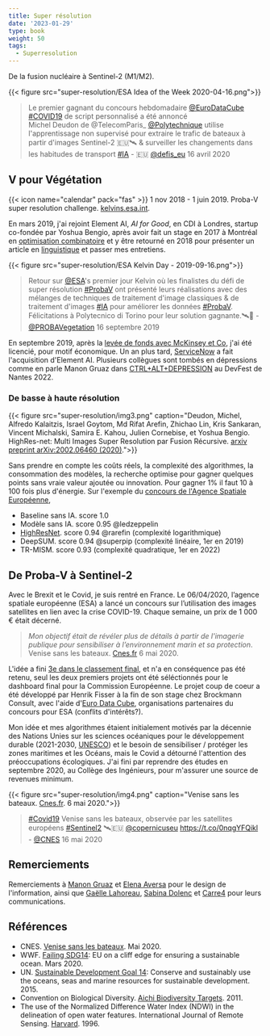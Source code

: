 ```yaml
---
title: Super résolution
date: '2023-01-29'
type: book
weight: 50
tags:
  - Superresolution
---
```


De la fusion nucléaire à Sentinel-2 (M1/M2).

<!--more-->

{{< figure src="super-resolution/ESA Idea of the Week 2020-04-16.png">}}

<blockquote> Le premier gagnant du concours hebdomadaire <a href="https://twitter.com/EuroDataCube?ref_src=twsrc%5Etfw">@EuroDataCube</a> <a href="https://twitter.com/hashtag/COVID19?src=hash&amp;ref_src=twsrc%5Etfw">#COVID19</a> de script personnalisé a été annoncé <br>Michel Deudon de @TelecomParis_ <a href="https://twitter.com/Polytechnique?ref_src=twsrc%5Etfw">@Polytechnique</a> utilise l'apprentissage non supervisé pour extraire le trafic de bateaux à partir d'images Sentinel-2 🇪🇺🛰 &amp; surveiller les changements dans les habitudes de transport <a href="https://twitter.com/hashtag/AI?src=hash&amp;ref_src=twsrc%5Etfw">#IA</a> - 🇪🇺 <a href="https://twitter.com/defis_eu/status/1250769302577389568">@defis_eu</a> 16 avril 2020
</blockquote>

## V pour Végétation

{{< icon name="calendar" pack="fas" >}} 1 nov 2018 - 1 juin 2019. Proba-V super resolution challenge. [kelvins.esa.int](https://kelvins.esa.int/proba-v-super-resolution/problem/).

En mars 2019, j'ai rejoint Element AI, <i>AI for Good</i>, en CDI à Londres, startup co-fondée par Yoshua Bengio, après avoir fait un stage en 2017 à Montréal en [optimisation combinatoire](https://hanalog.ca/wp-content/uploads/2018/11/cpaior-learning-heuristics-6.pdf) et y être retourné en 2018 pour présenter un article en [linguistique](https://proceedings.neurips.cc/paper_files/paper/2018/file/97e8527feaf77a97fc38f34216141515-Paper.pdf) et passer mes entretiens.

{{< figure src="super-resolution/ESA Kelvin Day - 2019-09-16.png">}}

<blockquote> Retour sur <a href="https://twitter.com/esa?ref_src=twsrc%5Etfw">@ESA</a>&#39;s premier jour Kelvin où les finalistes du défi de super résolution <a href="https://twitter.com/hashtag/ProbaV?src=hash&amp;ref_src=twsrc%5Etfw">#ProbaV</a> ont présenté leurs réalisations avec des mélanges de techniques de traitement d'image classiques &amp; de traitement d'images <a href="https://twitter.com/hashtag/AI?src=hash&amp;ref_src=twsrc%5Etfw">#IA</a> pour améliorer les données <a href="https://twitter.com/hashtag/ProbaV?src=hash&amp;ref_src=twsrc%5Etfw">#ProbaV</a>.<br>Félicitations à Polytecnico di Torino pour leur solution gagnante.🛰️👏 - <a href="https://twitter.com/PROBAVegetation/status/1173540928600117248">@PROBAVegetation</a> 16 septembre 2019
</blockquote>

En septembre 2019, après la [levée de fonds avec McKinsey et Co](https://www.cdpq.com/fr/actualites/communiques/element-ai-recueille-200m-ca-1514m-us-de-serie-b-pour-transformer-les), j'ai été licencié, pour motif économique. Un an plus tard, [ServiceNow](https://techcrunch.com/2020/11/30/servicenow-is-acquiring-element-ai-the-canadian-startup-building-ai-services-for-enterprises/) a fait l'acquisition d'Element AI. Plusieurs collègues sont tombés en dépressions comme en parle Manon Gruaz dans [CTRL+ALT+DEPRESSION](https://www.youtube.com/watch?v=MN3D0uLEERU&ab_channel=GDGFrance) au DevFest de Nantes 2022.

### De basse à haute résolution

{{< figure src="super-resolution/img3.png" caption="Deudon, Michel, Alfredo Kalaitzis, Israel Goytom, Md Rifat Arefin, Zhichao Lin, Kris Sankaran, Vincent Michalski, Samira E. Kahou, Julien Cornebise, et Yoshua Bengio. HighRes-net: Multi Images Super Resolution par Fusion Récursive. [arxiv preprint arXiv:2002.06460 (2020)](https://arxiv.org/abs/2002.06460).">}}

Sans prendre en compte les coûts réels, la complexité des algorithmes, la consommation des modèles, la recherche optimise pour gagner quelques points sans vraie valeur ajoutée ou innovation. Pour gagner 1% il faut 10 à 100 fois plus d'énergie. Sur l'exemple du [concours de l'Agence Spatiale Européenne](https://kelvins.esa.int/proba-v-super-resolution/leaderboard/results),
- Baseline sans IA. score 1.0
- Modèle sans IA. score 0.95 @ledzeppelin
- [HighResNet](https://arxiv.org/abs/2002.06460). score 0.94 @rarefin (complexité logarithmique)
- DeepSUM. score 0.94 @superpip (complexité linéaire, 1er en 2019)
- TR-MISM. score 0.93 (complexité quadratique, 1er en 2022)

## De Proba-V à Sentinel-2

Avec le Brexit et le Covid, je suis rentré en France. Le 06/04/2020, l’agence spatiale européenne (ESA) a lancé un concours sur l’utilisation des images satellites en lien avec la crise COVID-19. Chaque semaine, un prix de 1 000 € était décerné.

> <i>Mon objectif était de révéler plus de détails à partir de l'imagerie publique pour sensibiliser à l’environnement marin et sa protection</i>. Venise sans les bateaux. [Cnes.fr](https://spacegate.cnes.fr/fr/covid-19-venise-sans-les-bateaux) 6 mai 2020.

L'idée a fini [3e dans le classement final](https://medium.com/sentinel-hub/race-upscaling-competition-results-8a339bb8c942), et n'a en conséquence pas été retenu, seul les deux premiers projets ont été séléctionnés pour le dashboard final pour la Commission Européenne. Le projet coup de coeur a été développé par Henrik Fisser à la fin de son stage chez Brockmann Consult, avec l'aide d'[Euro Data Cube](https://github.com/hfisser/Truck_Detection_Sentinel2_COVID19/commit/48bc8ab4cc431d8a044093cbd8c0385aff5511be), organisations partenaires du concours pour ESA (conflits d'intérêts?).

Mon idée et mes algorithmes étaient initialement motivés par la décennie des Nations Unies sur les sciences océaniques pour le développement durable (2021-2030, [UNESCO](https://fr.unesco.org/ocean-decade)) et le besoin de sensibiliser / protéger les zones maritimes et les Océans, mais le Covid a détourné l'attention des préoccupations écologiques. J'ai fini par reprendre des études en septembre 2020, au Collège des Ingénieurs, pour m'assurer une source de revenues minimum.

{{< figure src="super-resolution/img4.png" caption="Venise sans les bateaux. [Cnes.fr](https://spacegate.cnes.fr/fr/covid-19-venise-sans-les-bateaux). 6 mai 2020.">}}

<blockquote><a href="https://twitter.com/hashtag/Covid19?src=hash&amp;ref_src=twsrc%5Etfw">#Covid19</a> Venise sans les bateaux, observée par les satellites européens <a href="https://twitter.com/hashtag/Sentinel2?src=hash&amp;ref_src=twsrc%5Etfw">#Sentinel2</a> 🛰️🇪🇺 <a href="https://twitter.com/CopernicusEU?ref_src=twsrc%5Etfw">@copernicuseu</a> <a href="https://t.co/0nqgYFQikl">https://t.co/0nqgYFQikl</a> - <a href="https://twitter.com/CNES/status/1261594992839208960">@CNES</a> 16 mai 2020
</blockquote>

## Remerciements
Remerciements à [Manon Gruaz](https://manongruaz.com/) et [Elena Aversa](https://densitydesign.org/person/elena-aversa/) pour le design de l'information, ainsi que [Gaëlle Lahoreau](https://www.centre-valdeloire.fr/comprendre/lassemblee-regionale/annuaire-des-elus/lahoreau-gaelle), [Sabina Dolenc](https://medium.com/sentinel-hub/race-upscaling-competition-results-8a339bb8c942) et [Carre4](https://medium.com/carre4/monitoring-boat-traffic-with-public-satellites-be1c48d87802) pour leurs communications.

## Références
- CNES. [Venise sans les bateaux](https://spacegate.cnes.fr/fr/covid-19-venise-sans-les-bateaux). Mai 2020.
- WWF. [Failing SDG14](https://www.wwf.eu/?uNewsID=360550): EU on a cliff edge for ensuring a sustainable ocean. Mars 2020.
- UN. [Sustainable Development Goal 14](https://sdgs.un.org/fr/goals/goal14): Conserve and sustainably use the oceans, seas and marine resources for sustainable development. 2015.
- Convention on Biological Diversity. [Aichi Biodiversity Targets](https://www.cbd.int/sp/targets/). 2011.
- The use of the Normalized Difference Water Index (NDWI) in the delineation of open water features. International Journal of Remote Sensing. [Harvard](https://ui.adsabs.harvard.edu/abs/1996IJRS...17.1425M/abstract). 1996.